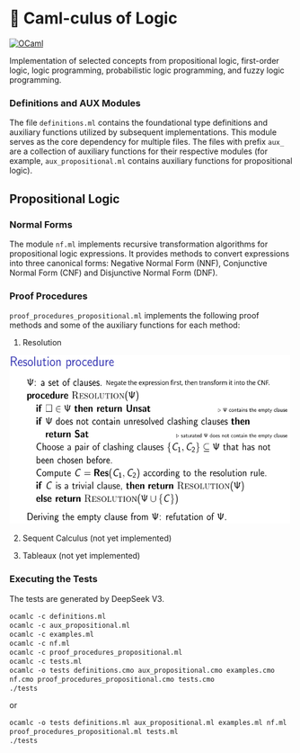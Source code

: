 # 🐫 Caml-culus of Logic

[![OCaml](https://img.shields.io/badge/ocaml-5.3.0-orange.svg)](https://ocaml.org/releases/ocaml-5.3.html)

Implementation of selected concepts from propositional logic, first-order logic, logic programming, probabilistic logic programming, and fuzzy logic programming. 

### Definitions and AUX Modules

The file `definitions.ml` contains the foundational type definitions and auxiliary functions utilized by subsequent implementations. This module serves as the core dependency for multiple files. The files with prefix `aux_` are a collection of auxiliary functions for their respective modules (for example, `aux_propositional.ml` contains auxiliary functions for propositional logic).


## Propositional Logic

### Normal Forms

The module `nf.ml` implements recursive transformation algorithms for propositional logic expressions. It provides methods to convert expressions into three canonical forms: Negative Normal Form (NNF), Conjunctive Normal Form (CNF) and Disjunctive Normal Form (DNF).

### Proof Procedures

`proof_procedures_propositional.ml` implements the following proof methods and some of the auxiliary functions for each method:
1. Resolution 
<img src="images_for_README/Resolution_procedure.png" width="500" height="300" alt="Resolution Procedure Pseudocode is supposed to be displayed here">

2. Sequent Calculus (not yet implemented)

3. Tableaux (not yet implemented)

### Executing the Tests

The tests are generated by DeepSeek V3.

```
ocamlc -c definitions.ml
ocamlc -c aux_propositional.ml
ocamlc -c examples.ml
ocamlc -c nf.ml
ocamlc -c proof_procedures_propositional.ml
ocamlc -c tests.ml
ocamlc -o tests definitions.cmo aux_propositional.cmo examples.cmo nf.cmo proof_procedures_propositional.cmo tests.cmo
./tests
```
or
```
ocamlc -o tests definitions.ml aux_propositional.ml examples.ml nf.ml proof_procedures_propositional.ml tests.ml
./tests
```
